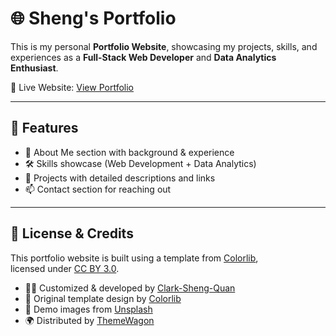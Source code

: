 # 🌐 Sheng's Portfolio

This is my personal **Portfolio Website**, showcasing my projects, skills, and experiences as a **Full-Stack Web Developer** and **Data Analytics Enthusiast**.  

🔗 Live Website: [View Portfolio](https://clark-sheng-quan.github.io/Portfoilio/)  

---

## 🚀 Features
- 📄 About Me section with background & experience  
- 🛠️ Skills showcase (Web Development + Data Analytics)  
- 💼 Projects with detailed descriptions and links  
- 📫 Contact section for reaching out  

---

## 📜 License & Credits

This portfolio website is built using a template from [Colorlib](https://colorlib.com),  
licensed under [CC BY 3.0](https://creativecommons.org/licenses/by/3.0/).  

- 👨‍💻 Customized & developed by [Clark-Sheng-Quan](https://github.com/Clark-Sheng-Quan)  
- 🎨 Original template design by [Colorlib](https://colorlib.com)  
- 📸 Demo images from [Unsplash](https://unsplash.com)  
- 🌍 Distributed by [ThemeWagon](https://themewagon.com)  
